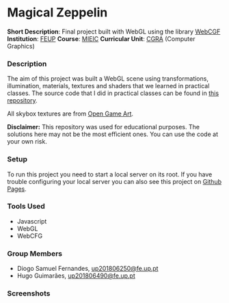 # Magical Zeppelin

**Short Description**: Final project built with WebGL using the library [WebCGF](https://paginas.fe.up.pt/~ruirodrig/pub/sw/webcgf/docs/)
**Institution**: [FEUP](https://sigarra.up.pt/feup/en/web_page.Inicial)
**Course**: [MIEIC](https://sigarra.up.pt/feup/en/cur_geral.cur_view?pv_curso_id=742&pv_ano_lectivo=2019)
**Curricular Unit**: [CGRA](https://sigarra.up.pt/feup/en/ucurr_geral.ficha_uc_view?pv_ocorrencia_id=399891) (Computer Graphics)


### Description

The aim of this project was built a WebGL scene using transformations, illumination, materials, textures and shaders that we learned in practical classes. The source code that I did in practical classes can be found in [this repository]().

All skybox textures are from [Open Game Art](https://opengameart.org/art-search?keys=skybox).

**Disclaimer:** This repository was used for educational purposes. The solutions here may not be the most efficient ones. You can use the code at your own risk.

### Setup

To run this project you need to start a local server on its root. If you have trouble configuring your local server you can also see this project on [Github Pages]().

### Tools Used

- Javascript
- WebGL
- WebCFG

### Group Members
- Diogo Samuel Fernandes, up201806250@fe.up.pt
- Hugo Guimarães, up201806490@fe.up.pt

### Screenshots



